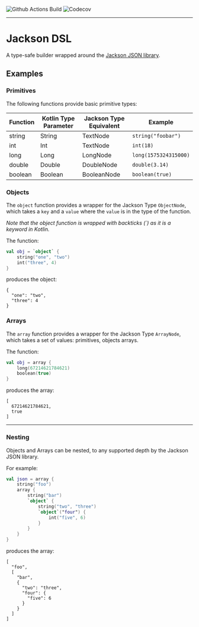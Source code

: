 
![Github Actions Build](https://img.shields.io/github/workflow/status/ajab/jackson-dsl/CI)
![Codecov](https://img.shields.io/codecov/c/github/ajab/jackson-dsl)

---

# Jackson DSL


A type-safe builder wrapped around the [Jackson JSON library](https://github.com/FasterXML/jackson).

 

## Examples


### Primitives

The following functions provide basic primitive types:

Function | Kotlin Type Parameter | Jackson Type Equivalent | Example
---|---|---|---
string | String | TextNode | `string("foobar")`  
int | Int | TextNode | `int(18)`  
long | Long | LongNode | `long(1575324315000)`  
double | Double | DoubleNode | `double(3.14)`  
boolean | Boolean | BooleanNode | `boolean(true)`


### Objects

The `object` function provides a wrapper for the Jackson Type `ObjectNode`, which takes a `key` and a `value` where the `value` is in the type of the function.

_Note that the object function is wrapped with backticks (\`) as it is a keyword in Kotlin._ 

The function:

```kotlin
val obj = `object` {
    string("one", "two")
    int("three", 4)
}
```

produces the object:

```json5
{
  "one": "two",
  "three": 4
}
```


### Arrays

The `array` function provides a wrapper for the Jackson Type `ArrayNode`, which takes a set of values: primitives, objects arrays.

The function:

```kotlin
val obj = array {
    long(67214621784621)
    boolean(true)
}
```

produces the array:

```json5
[
  67214621784621,
  true
]
```


---

### Nesting

Objects and Arrays can be nested, to any supported depth by the Jackson JSON library.

For example:

```kotlin
val json = array {
    string("foo")
    array {
        string("bar")
        `object` {
            string("two", "three")
            `object`("four") {
                int("five", 6)
            }
        }
    }
}
```

produces the array:

```json5
[
  "foo",
  [
    "bar",
    {
      "two": "three",
      "four": {
        "five": 6
      }
    }
  ]
]
```
